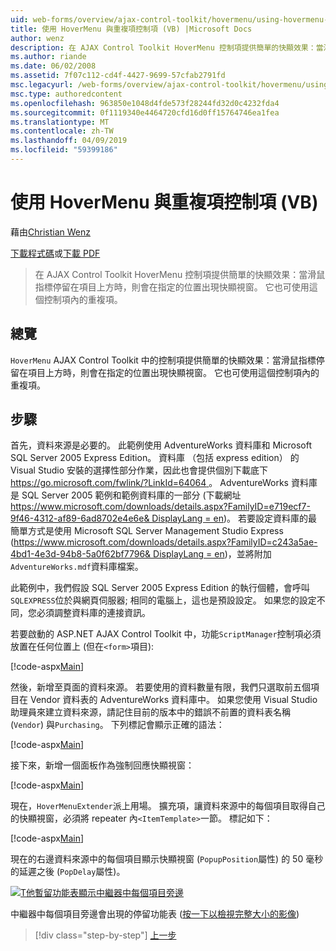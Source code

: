 ```yaml
---
uid: web-forms/overview/ajax-control-toolkit/hovermenu/using-hovermenu-with-a-repeater-control-vb
title: 使用 HoverMenu 與重複項控制項 (VB) |Microsoft Docs
author: wenz
description: 在 AJAX Control Toolkit HoverMenu 控制項提供簡單的快顯效果：當滑鼠指標停留在項目，快顯視窗會出現在 specifi...
ms.author: riande
ms.date: 06/02/2008
ms.assetid: 7f07c112-cd4f-4427-9699-57cfab2791fd
msc.legacyurl: /web-forms/overview/ajax-control-toolkit/hovermenu/using-hovermenu-with-a-repeater-control-vb
msc.type: authoredcontent
ms.openlocfilehash: 963850e1048d4fde573f28244fd32d0c4232fda4
ms.sourcegitcommit: 0f1119340e4464720cfd16d0ff15764746ea1fea
ms.translationtype: MT
ms.contentlocale: zh-TW
ms.lasthandoff: 04/09/2019
ms.locfileid: "59399186"
---
```

# <a name="using-hovermenu-with-a-repeater-control-vb"></a>使用 HoverMenu 與重複項控制項 (VB)

藉由[Christian Wenz](https://github.com/wenz)

[下載程式碼](http://download.microsoft.com/download/b/0/6/b06fe835-5b8f-4c00-aef8-062c19d75b95/HoverMenu1.vb.zip)或[下載 PDF](http://download.microsoft.com/download/b/6/a/b6ae89ee-df69-4c87-9bfb-ad1eb2b23373/hovermenu1VB.pdf)

> 在 AJAX Control Toolkit HoverMenu 控制項提供簡單的快顯效果：當滑鼠指標停留在項目上方時，則會在指定的位置出現快顯視窗。 它也可使用這個控制項內的重複項。


## <a name="overview"></a>總覽

`HoverMenu` AJAX Control Toolkit 中的控制項提供簡單的快顯效果：當滑鼠指標停留在項目上方時，則會在指定的位置出現快顯視窗。 它也可使用這個控制項內的重複項。

## <a name="steps"></a>步驟

首先，資料來源是必要的。 此範例使用 AdventureWorks 資料庫和 Microsoft SQL Server 2005 Express Edition。 資料庫 （包括 express edition） 的 Visual Studio 安裝的選擇性部分作業，因此也會提供個別下載底下[ https://go.microsoft.com/fwlink/?LinkId=64064 ](https://go.microsoft.com/fwlink/?LinkId=64064)。 AdventureWorks 資料庫是 SQL Server 2005 範例和範例資料庫的一部分 (下載網址[ https://www.microsoft.com/downloads/details.aspx?FamilyID=e719ecf7-9f46-4312-af89-6ad8702e4e6e&amp; DisplayLang = en](https://www.microsoft.com/downloads/details.aspx?FamilyID=e719ecf7-9f46-4312-af89-6ad8702e4e6e&amp;DisplayLang=en))。 若要設定資料庫的最簡單方式是使用 Microsoft SQL Server Management Studio Express ([https://www.microsoft.com/downloads/details.aspx?FamilyID=c243a5ae-4bd1-4e3d-94b8-5a0f62bf7796&amp; DisplayLang = en](https://www.microsoft.com/downloads/details.aspx?FamilyID=c243a5ae-4bd1-4e3d-94b8-5a0f62bf7796&amp;DisplayLang=en))，並將附加`AdventureWorks.mdf`資料庫檔案。

此範例中，我們假設 SQL Server 2005 Express Edition 的執行個體，會呼叫`SQLEXPRESS`位於與網頁伺服器; 相同的電腦上，這也是預設設定。 如果您的設定不同，您必須調整資料庫的連接資訊。

若要啟動的 ASP.NET AJAX Control Toolkit 中，功能`ScriptManager`控制項必須放置在任何位置上 (但在`<form>`項目):

[!code-aspx[Main](using-hovermenu-with-a-repeater-control-vb/samples/sample1.aspx)]

然後，新增至頁面的資料來源。 若要使用的資料數量有限，我們只選取前五個項目在 Vendor 資料表的 AdventureWorks 資料庫中。 如果您使用 Visual Studio 助理員來建立資料來源，請記住目前的版本中的錯誤不前置的資料表名稱 (`Vendor`) 與`Purchasing`。 下列標記會顯示正確的語法：

[!code-aspx[Main](using-hovermenu-with-a-repeater-control-vb/samples/sample2.aspx)]

接下來，新增一個面板作為強制回應快顯視窗：

[!code-aspx[Main](using-hovermenu-with-a-repeater-control-vb/samples/sample3.aspx)]

現在，`HoverMenuExtender`派上用場。 擴充項，讓資料來源中的每個項目取得自己的快顯視窗，必須將 repeater 內`<ItemTemplate>`一節。 標記如下：

[!code-aspx[Main](using-hovermenu-with-a-repeater-control-vb/samples/sample4.aspx)]

現在的右邊資料來源中的每個項目顯示快顯視窗 (`PopupPosition`屬性) 的 50 毫秒的延遲之後 (`PopDelay`屬性)。


[![T他暫留功能表顯示中繼器中每個項目旁邊](using-hovermenu-with-a-repeater-control-vb/_static/image2.png)](using-hovermenu-with-a-repeater-control-vb/_static/image1.png)

中繼器中每個項目旁邊會出現的停留功能表 ([按一下以檢視完整大小的影像](using-hovermenu-with-a-repeater-control-vb/_static/image3.png))

> [!div class="step-by-step"]
> [上一步](using-hovermenu-with-a-repeater-control-cs.md)
